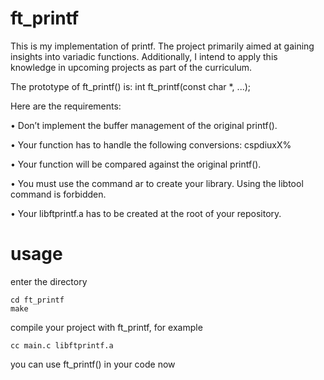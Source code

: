 # ft_printf

This is my implementation of printf. The project primarily aimed at gaining insights into variadic functions. Additionally, I intend to apply this knowledge in upcoming projects as part of the curriculum.

The prototype of ft_printf() is:
int ft_printf(const char *, ...);

Here are the requirements:

• Don’t implement the buffer management of the original printf().

• Your function has to handle the following conversions: cspdiuxX%

• Your function will be compared against the original printf().

• You must use the command ar to create your library.
Using the libtool command is forbidden.

• Your libftprintf.a has to be created at the root of your repository.



# usage

enter the directory
```
cd ft_printf
make
```
compile your project with ft_printf, for example

```
cc main.c libftprintf.a
```
you can use ft_printf() in your code now
